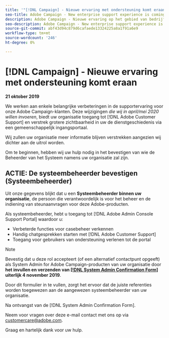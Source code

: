 ```yaml
---
title: '"[!DNL Campaign] - Nieuwe ervaring met ondersteuning komt eraan"'
seo-title: Adobe Campaign - New enterprise support experience is coming
description: Adobe Campaign - Nieuwe ervaring op het gebied van bedrijfsondersteuning komt eraan
seo-description: Adobe Campaign - New enterprise support experience is coming
source-git-commit: abf43d94c879d6cafaede13324225a8a1f91a6e9
workflow-type: tm+mt
source-wordcount: '246'
ht-degree: 0%

---
```



# [!DNL Campaign] - Nieuwe ervaring met ondersteuning komt eraan

**21 oktober 2019**

We werken aan enkele belangrijke verbeteringen in de supportervaring voor onze Adobe Campaign-klanten. Deze wijzigingen *die wij in april/mei 2020 willen invoeren*, biedt uw organisatie toegang tot [!DNL Adobe Customer Support] en verstrek grotere zichtbaarheid in uw de dienstgeschiedenis via een gemeenschappelijk ingangsportaal.

Wij zullen uw organisatie meer informatie blijven verstrekken aangezien wij dichter aan de uitrol worden.

Om te beginnen, hebben wij uw hulp nodig in het bevestigen van wie de Beheerder van het Systeem namens uw organisatie zal zijn.

## ACTIE: De systeembeheerder bevestigen (Systeembeheerder)

Uit onze gegevens blijkt dat u een **Systeembeheerder binnen uw organisatie**, de persoon die verantwoordelijk is voor het beheer en de indiening van steunaanvragen voor deze Adobe-producten.

Als systeembeheerder, hebt u toegang tot [!DNL Adobe Admin Console Support Portal] waardoor u:

* Verbeterde functies voor casebeheer verkennen
* Handig chatgesprekken starten met [!DNL Adobe Customer Support]
* Toegang voor gebruikers van ondersteuning verlenen tot de portal

>[!NOTE]
>
>Bevestig dat u deze rol accepteert (of een alternatief contactpunt opgeeft) als System Admin for Adobe Campaign-producten van uw organisatie door **het invullen en verzenden van [[!DNL System Admin Confirmation Form]](https://adobe.allegiancetech.com/cgi-bin/qwebcorporate.dll?idx=SSSVH6) uiterlijk 4 november 2019**.
>
>Door dit formulier in te vullen, zorgt het ervoor dat de juiste referenties worden toegewezen aan de aangewezen systeembeheerder van uw organisatie.

Na ontvangst van de [!DNL System Admin Confirmation Form].

Neem voor vragen over deze e-mail contact met ons op via customercare@adobe.com.

Graag en hartelijk dank voor uw hulp.
